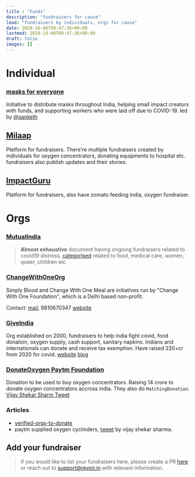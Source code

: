 ```yaml
---
title : "Funds"
description: "fundraisers for cause"
lead: "fundraisers by individuals, orgs for cause"
date: 2020-10-06T08:47:36+00:00
lastmod: 2020-10-06T08:47:36+00:00
draft: false
images: []
---
```




# Individual

### [masks for everyone](https://wishboard.co/#donate)
Initiative to distribute masks throughout India, helping small impact creators with funds, and supporting workers who were laid off due to COVID-19. led by [@sanketh](https://covidwall.wishboard.co/)


## [Milaap](https://milaap.org/communities/covid-19)
Platform for fundraisers. There're multiple fundraisers created by individuals for oxygen concentrators, donating equipments to hospital etc. fundraisers also publish updates and their stories.

## [ImpactGuru](https://www.impactguru.com/fight-corona)
Platform for fundraisers, also have zomato feeding india, oxygen fundraiser.

# Orgs
### [MutualIndia](https://docs.google.com/document/d/1eiobgyrl8iz-R1Dz7c4R5pzzzkuZLBj99vaC7T_UeVo/edit#heading=h.3ww7gntvd4ut)
> **Almost exhaustive** document having ongoing fundraisers related to covid19 distress, [categorised](https://docs.google.com/document/d/1eiobgyrl8iz-R1Dz7c4R5pzzzkuZLBj99vaC7T_UeVo/edit#heading=h.ymbdzpn28cb) related to food, medical care, women, queer, children etc


### [ChangeWithOneOrg](https://pages.razorpay.com/ChangeWithOneCOVID19Relief)
Simply Blood and Change With One Meal are initiatives run by "Change With One Foundation", which is a Delhi based non-profit.

Contact: 
[mail](kiran@changewithone.org), 9810670347
[website](https://www.changewithone.org/)

### [GiveIndia](https://covid.giveindia.org/)
Org established on 2000, fundraisers to help india fight covid, food donation, oxygen supply, cash support, sanitary napkins.
Indians and internationals can donate and receive tax exemption. Have raised 220+cr from 2020 for covid.
[website](https://www.giveindia.org/aboutus)
[blog](https://www.giveindia.org/blog/giveindias-india-covid-response-fund-is-active-again/)


### [DonateOxygen Paytm Foundation](https://paytm.com/offer/donateoxygen)
Donation to be used to buy oxygen concentrators. Raising 14 crore to donate oxygen concentrators accross india. They also do `MatchingDonation`.
[Vijay Shekar Sharm Tweet](https://twitter.com/vijayshekhar/status/1386226815052644353)


### Articles
* [verified-orgs-to-donate](https://www.lifestyleasia.com/ind/culture/events/india-covid-19-crisis-donate-charity-verified-organisations/)
* paytm supplied oxygen cyclinders, [tweet](https://twitter.com/vijayshekhar/status/1386226815052644353) by vijay shekar sharma.


## Add your fundraiser
> if you would like to list your fundraisers here, please create a PR [here](https://github.com/weimpact/covid-wiki) or reach out to support@revoir.in with relevant information.

